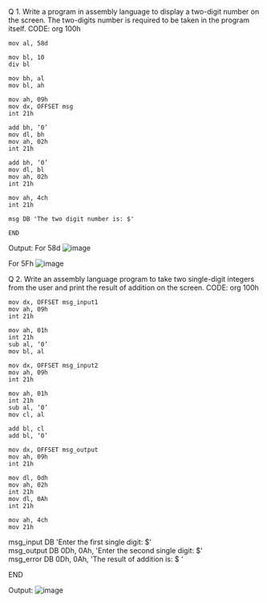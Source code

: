 Q 1. Write a program in assembly language to display a two-digit number on the screen. The two-digits number is required to be taken in the program itself.
CODE:
    org 100h

    mov al, 58d

    mov bl, 10
    div bl

    mov bh, al
    mov bl, ah
  
    mov ah, 09h       
    mov dx, OFFSET msg 
    int 21h  

    add bh, ‘0’             
    mov dl, bh
    mov ah, 02h
    int 21h   
    
    add bh, ‘0’             
    mov dl, bl
    mov ah, 02h
    int 21h    
    
    mov ah, 4ch 
    int 21h    
    
    msg DB 'The two digit number is: $'  

    END   
          
Output:
For 58d
![image](https://github.com/user-attachments/assets/fda9dea2-16ac-447a-addb-6377fe174fa0)

For 5Fh
![image](https://github.com/user-attachments/assets/65c398ea-b349-4914-83a7-c0d561b6e2c9)

 
Q 2. Write an assembly language program to take two single-digit integers from the user and print the result of addition on the screen.
CODE:
    org 100h

    mov dx, OFFSET msg_input1      
    mov ah, 09h       
    int 21h 

    mov ah, 01h       
    int 21h    
    sub al, ‘0’                   
    mov bl, al 

    mov dx, OFFSET msg_input2    
    mov ah, 09h            
    int 21h  

    mov ah, 01h       
    int 21h    
    sub al, ‘0’                   
    mov cl, al 

    add bl, cl
    add bl, ‘0’

    mov dx, OFFSET msg_output    
    mov ah, 09h       
    int 21h  

    mov dl, 0dh        
    mov ah, 02h 
    int 21h
    mov dl, 0Ah        
    int 21h

    mov ah, 4ch       
    mov 21h

msg_input  DB 'Enter the first single digit: $'  
msg_output DB 0Dh, 0Ah, 'Enter the second single digit: $'  
msg_error  DB 0Dh, 0Ah, 'The result of addition is: $ ‘

END   
          

Output:
![image](https://github.com/user-attachments/assets/e2947bd1-e21a-45ca-82f2-b20b6fcce9e3)
 




